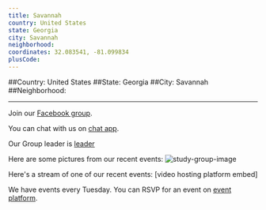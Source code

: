 ```yaml
---
title: Savannah
country: United States
state: Georgia
city: Savannah
neighborhood: 
coordinates: 32.083541, -81.099834
plusCode:
---
```


##Country: United States
##State: Georgia
##City: Savannah
##Neighborhood: 
*****
Join our [Facebook group](https://www.facebook.com/groups/free.code.camp.savannah).

You can chat with us on [chat app]().

Our Group leader is [leader]()

Here are some pictures from our recent events:
![study-group-image]()

Here's a stream of one of our recent events:
[video hosting platform embed]

We have events every Tuesday. You can RSVP for an event on [event platform]().
